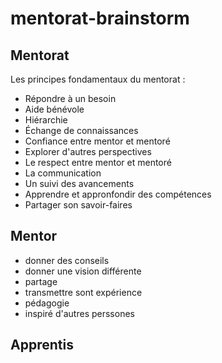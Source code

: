 # mentorat-brainstorm

## Mentorat

Les principes fondamentaux du mentorat :

- Répondre à un besoin
- Aide bénévole
- Hiérarchie
- Échange de connaissances
- Confiance entre mentor et mentoré
- Explorer d'autres perspectives
- Le respect entre mentor et mentoré
- La communication
- Un suivi des avancements
- Apprendre et appronfondir des compétences
- Partager son savoir-faires

## Mentor

- donner des conseils
- donner une vision différente
- partage
- transmettre sont expérience
- pédagogie
- inspiré d'autres perssones

## Apprentis